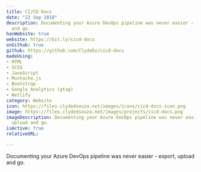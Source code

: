 ```yaml
---
title: CI/CD Docs
date: "22 Sep 2018"
description: Documenting your Azure DevOps pipeline was never easier - export, upload
  and go.
hasWebsite: true
website: https://bit.ly/cicd-docs
onGithub: true
github: https://github.com/ClydeDz/cicd-docs
madeUsing:
- HTML
- SCSS
- JavaScript
- Mustache.js
- Bootstrap
- Google Analytics (gtag)
- Netlify
category: Website
icon: https://files.clydedsouza.net/images/icons/cicd-docs-icon.png
image: https://files.clydedsouza.net/images/projects/cicd-docs.png
imageDescription: Documenting your Azure DevOps pipeline was never easier - export,
  upload and go.
isActive: true
relativeURL: 

---
```


Documenting your Azure DevOps pipeline was never easier - export, upload and go.

